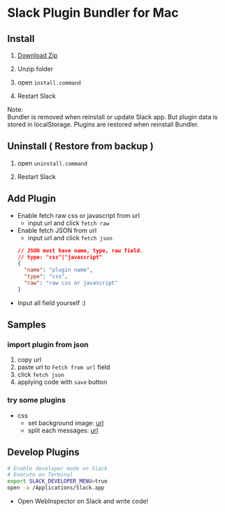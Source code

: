 # Slack Plugin Bundler for Mac

## Install

1. [Download Zip](https://github.com/charlie043/slack-plugin-bundler/archive/master.zip)

2. Unzip folder

3. open `install.command`

4. Restart Slack

Note:  
Bundler is removed when reinstall or update Slack app. But plugin data is stored in localStorage.
Plugins are restored when reinstall Bundler.

## Uninstall ( Restore from backup )

1. open `uninstall.command`

2. Restart Slack

## Add Plugin

- Enable fetch raw css or javascript from url
  - input url and click `fetch raw`
- Enable fetch JSON from url
  - input url and click `fetch json`
  ```json
  // JSON must have name, type, raw field.
  // type: "css"|"javascript"
  {
    "name": "plugin name",
    "type": "css",
    "raw": "raw css or javascript"
  }
  ```
- Input all field yourself :)

## Samples
### import plugin from json
1. copy url
2. paste url to `Fetch from url` field
3. click `fetch json`
4. applying code with `save` button

### try some plugins
- css
  - set background image: [url](https://gist.githubusercontent.com/charlie043/1eb4cbf11f80f84130a83f6b1f9ab4b4/raw/bb690757f61720c04e2b5f322ad19443b0fb0c0d/background-image.json)
  - split each messages: [url](https://gist.githubusercontent.com/charlie043/8913452890c2572b634368945e105621/raw/791ad768e205a6f96a8402484729e0b3cd68d7e4/split-each-messages.json)

## Develop Plugins

```sh
# Enable developer mode on Slack
# Execute on Terminal
export SLACK_DEVELOPER_MENU=true
open -a /Applications/Slack.app
```

- Open WebInspector on Slack and write code!
